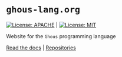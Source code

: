 # `ghous-lang.org`
[![License: APACHE](https://img.shields.io/badge/License-Apache_2.0-blue.svg)](https://opensource.org/licenses/Apache-2.0) |
[![License: MIT](https://img.shields.io/badge/License-MIT-yellow.svg)](https://opensource.org/licenses/MIT)

Website for the `Ghous` programming language

[Read the docs](https://www.ghous-lang.org) |
[Repositories](https://www.github.com/ghous-lang/ghous)
